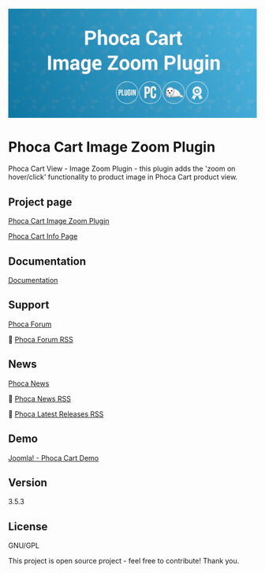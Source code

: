 



![Phoca Cart Image Zoom Plugin](https://github.com/PhocaCz/PhocaCartImageZoomPlugin/blob/master/image_zoom.png)

# Phoca Cart Image Zoom Plugin



Phoca Cart View - Image Zoom Plugin - this plugin adds the 'zoom on hover/click' functionality to product image in Phoca Cart product view.



## Project page

[Phoca Cart Image Zoom Plugin](https://www.phoca.cz/phocacart-extensions/2-plugins/46-view-zoom-image-plugin)

[Phoca Cart Info Page](https://www.phoca.cz/project/phocacart-joomla-ecommerce)



## Documentation

[Documentation](https://www.phoca.cz/documentation/category/115-phoca-cart)





## Support

[Phoca Forum](https://www.phoca.cz/forum)

:bell: [Phoca Forum RSS](https://www.phoca.cz/forum/app.php/feed)



## News

[Phoca News](https://www.phoca.cz/news)

:bell: [Phoca News RSS](https://www.phoca.cz/news?format=feed&type=rss)

:bell: [Phoca Latest Releases RSS](https://www.phoca.cz/download/feed/111?format=feed&type=rss)



## Demo

[Joomla! - Phoca Cart Demo](https://www.phoca.cz/phocacartdemo/)



## Version

3.5.3



## License

GNU/GPL



This project is open source project - feel free to contribute! Thank you.
